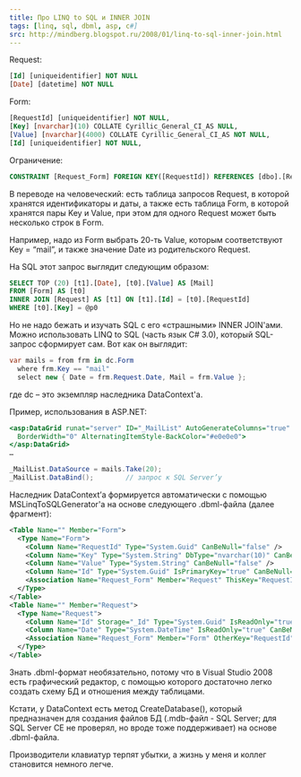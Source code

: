 ```yaml
---
title: Про LINQ to SQL и INNER JOIN
tags: [linq, sql, dbml, asp, c#]
src: http://mindberg.blogspot.ru/2008/01/linq-to-sql-inner-join.html
---
```

Request:
```sql
[Id] [uniqueidentifier] NOT NULL
[Date] [datetime] NOT NULL
```
Form:
```sql
[RequestId] [uniqueidentifier] NOT NULL,
[Key] [nvarchar](10) COLLATE Cyrillic_General_CI_AS NULL,
[Value] [nvarchar](4000) COLLATE Cyrillic_General_CI_AS NOT NULL,
[Id] [uniqueidentifier] NOT NULL,
```
Ограничение:
```sql
CONSTRAINT [Request_Form] FOREIGN KEY([RequestId]) REFERENCES [dbo].[Request]([Id])
```
В переводе на человеческий: есть таблица запросов Request, в которой хранятся идентификаторы и даты, а также есть таблица Form, 
в которой хранятся пары Key и Value, при этом для одного Request может быть несколько строк в Form.

Например, надо из Form выбрать 20-ть Value, которым соответствуют Key = “mail”, и также значение Date из родительского Request.

На SQL этот запрос выглядит следующим образом:
```sql
SELECT TOP (20) [t1].[Date], [t0].[Value] AS [Mail]
FROM [Form] AS [t0]
INNER JOIN [Request] AS [t1] ON [t1].[Id] = [t0].[RequestId]
WHERE [t0].[Key] = @p0
```
Но не надо бежать и изучать SQL с его «страшными» INNER JOIN'ами. Можно использовать LINQ to SQL (часть язык C# 3.0), который SQL-запрос сформирует сам. Вот как он выглядит:
```c#
var mails = from frm in dc.Form
  where frm.Key == "mail"
  select new { Date = frm.Request.Date, Mail = frm.Value };
```
где dc – это экземпляр наследника DataContext'а. 

Пример, использования в ASP.NET:
```asp
<asp:DataGrid runat="server" ID="_MailList" AutoGenerateColumns="true" Width="100%"
  BorderWidth="0" AlternatingItemStyle-BackColor="#e0e0e0">
</asp:DataGrid>
…
```
```c#
_MailList.DataSource = mails.Take(20);
_MailList.DataBind();        // запрос к SQL Server’у
```
Наследник DataContext’а формируется автоматически с помощью MSLinqToSQLGenerator'а на основе следующего .dbml-файла (далее фрагмент):
```xml
<Table Name="" Member="Form">
  <Type Name="Form">
    <Column Name="RequestId" Type="System.Guid" CanBeNull="false" />
    <Column Name="Key" Type="System.String" DbType="nvarchar(10)" CanBeNull="false" />
    <Column Name="Value" Type="System.String" CanBeNull="false" />
    <Column Name="Id" Type="System.Guid" IsPrimaryKey="true" CanBeNull="false" />
    <Association Name="Request_Form" Member="Request" ThisKey="RequestId" Type="Request" IsForeignKey="true" />
  </Type>
</Table>
<Table Name="" Member="Request">
  <Type Name="Request">
    <Column Name="Id" Storage="_Id" Type="System.Guid" IsReadOnly="true" IsPrimaryKey="true" CanBeNull="false" />
    <Column Name="Date" Type="System.DateTime" IsReadOnly="true" CanBeNull="false" />
    <Association Name="Request_Form" Member="Form" OtherKey="RequestId" Type="Form" />
  </Type>
</Table>
```
Знать .dbml-формат необязательно, потому что в Visual Studio 2008 есть графический редактор, с помощью которого достаточно легко создать схему БД и отношения между таблицами.

Кстати, у DataContext есть метод CreateDatabase(), который предназначен для создания файлов БД (.mdb-файл  - SQL Server; для SQL Server CE не проверял, но вроде тоже поддерживает) на основе .dbml-файла.

Производители клавиатур терпят убытки, а жизнь у меня и коллег становится немного легче.
